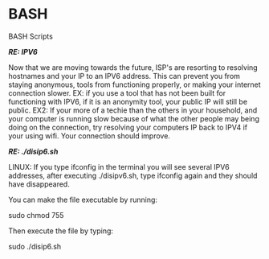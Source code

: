 # BASH
BASH Scripts

***RE: IPV6***

Now that we are moving towards the future, ISP's are resorting to resolving hostnames and your IP to an 
IPV6 address. This can prevent you from staying anonymous, tools from functioning properly, or making your
internet connection slower. EX: if you use a tool that has not been built for functioning with IPV6, if it
is an anonymity tool, your public IP will still be public. EX2: If your more of a techie than the others in
your household, and your computer is running slow because of what the other people may being doing on the connection,
try resolving your computers IP back to IPV4 if your using wifi. Your connection should improve.

***RE: ./disip6.sh***

LINUX: If you type ifconfig in the terminal you will see several IPV6 addresses, after executing ./disipv6.sh,
type ifconfig again and they should have disappeared.

You can make the file executable by running:

sudo chmod 755

Then execute the file by typing:

sudo ./disip6.sh
